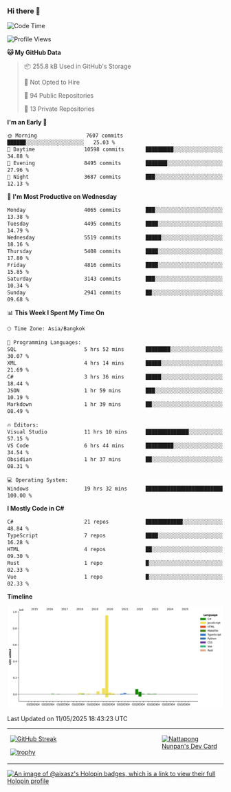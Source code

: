 ### Hi there 👋

<!--START_SECTION:waka-->
![Code Time](http://img.shields.io/badge/Code%20Time-2%2C264%20hrs%206%20mins-blue)

![Profile Views](http://img.shields.io/badge/Profile%20Views-0-blue)

**🐱 My GitHub Data** 

> 📦 255.8 kB Used in GitHub's Storage 
 > 
> 🚫 Not Opted to Hire
 > 
> 📜 94 Public Repositories 
 > 
> 🔑 13 Private Repositories 
 > 
**I'm an Early 🐤** 

```text
🌞 Morning                7607 commits        ██████░░░░░░░░░░░░░░░░░░░   25.03 % 
🌆 Daytime                10598 commits       █████████░░░░░░░░░░░░░░░░   34.88 % 
🌃 Evening                8495 commits        ███████░░░░░░░░░░░░░░░░░░   27.96 % 
🌙 Night                  3687 commits        ███░░░░░░░░░░░░░░░░░░░░░░   12.13 % 
```
📅 **I'm Most Productive on Wednesday** 

```text
Monday                   4065 commits        ███░░░░░░░░░░░░░░░░░░░░░░   13.38 % 
Tuesday                  4495 commits        ████░░░░░░░░░░░░░░░░░░░░░   14.79 % 
Wednesday                5519 commits        █████░░░░░░░░░░░░░░░░░░░░   18.16 % 
Thursday                 5408 commits        ████░░░░░░░░░░░░░░░░░░░░░   17.80 % 
Friday                   4816 commits        ████░░░░░░░░░░░░░░░░░░░░░   15.85 % 
Saturday                 3143 commits        ███░░░░░░░░░░░░░░░░░░░░░░   10.34 % 
Sunday                   2941 commits        ██░░░░░░░░░░░░░░░░░░░░░░░   09.68 % 
```


📊 **This Week I Spent My Time On** 

```text
🕑︎ Time Zone: Asia/Bangkok

💬 Programming Languages: 
SQL                      5 hrs 52 mins       ████████░░░░░░░░░░░░░░░░░   30.07 % 
XML                      4 hrs 14 mins       █████░░░░░░░░░░░░░░░░░░░░   21.69 % 
C#                       3 hrs 36 mins       █████░░░░░░░░░░░░░░░░░░░░   18.44 % 
JSON                     1 hr 59 mins        ███░░░░░░░░░░░░░░░░░░░░░░   10.19 % 
Markdown                 1 hr 39 mins        ██░░░░░░░░░░░░░░░░░░░░░░░   08.49 % 

🔥 Editors: 
Visual Studio            11 hrs 10 mins      ██████████████░░░░░░░░░░░   57.15 % 
VS Code                  6 hrs 44 mins       █████████░░░░░░░░░░░░░░░░   34.54 % 
Obsidian                 1 hr 37 mins        ██░░░░░░░░░░░░░░░░░░░░░░░   08.31 % 

💻 Operating System: 
Windows                  19 hrs 32 mins      █████████████████████████   100.00 % 
```

**I Mostly Code in C#** 

```text
C#                       21 repos            ████████████░░░░░░░░░░░░░   48.84 % 
TypeScript               7 repos             ████░░░░░░░░░░░░░░░░░░░░░   16.28 % 
HTML                     4 repos             ██░░░░░░░░░░░░░░░░░░░░░░░   09.30 % 
Rust                     1 repo              █░░░░░░░░░░░░░░░░░░░░░░░░   02.33 % 
Vue                      1 repo              █░░░░░░░░░░░░░░░░░░░░░░░░   02.33 % 
```



**Timeline**

![Lines of Code chart](https://raw.githubusercontent.com/aixasz/aixasz/main/assets/bar_graph.png)


 Last Updated on 11/05/2025 18:43:23 UTC
<!--END_SECTION:waka-->

<table>
<tr>
<td width="70%" valign="top">
 
 [![GitHub Streak](http://github-readme-streak-stats.herokuapp.com?user=aixasz&theme=github-dark&hide_border=true&date_format=%5BY%20%5DM%20j)](https://git.io/streak-stats)

 [![trophy](https://github-profile-trophy.vercel.app/?username=aixasz&theme=onedark)](https://github.com/ryo-ma/github-profile-trophy)
 </td>
<td width="30%" valign="top">
 
<a href="https://app.daily.dev/aixasz"><img src="https://api.daily.dev/devcards/403207936e6547c9a85ea449e9f3abe8.png?r=re8" alt="Nattapong Nunpan's Dev Card"/></a>

 </td>
</tr>
</table>

[![An image of @aixasz's Holopin badges, which is a link to view their full Holopin profile](https://holopin.me/aixasz)](https://holopin.io/@aixasz)
 
